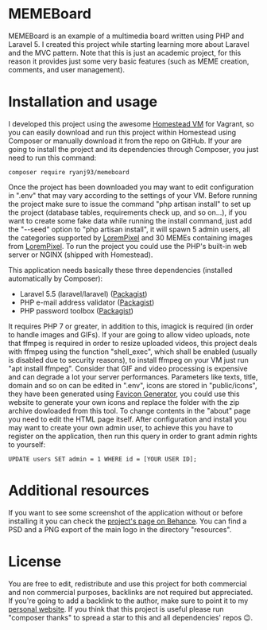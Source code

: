 # MEMEBoard

MEMEBoard is an example of a multimedia board written using PHP and Laravel 5.
I created this project while starting learning more about Laravel and the MVC pattern.
Note that this is just an academic project, for this reason it provides just some very basic features (such as MEME creation, comments, and user management).

# Installation and usage

I developed this project using the awesome [Homestead VM](https://app.vagrantup.com/laravel/boxes/homestead) for Vagrant, so you can easily download and run this project within Homestead using Composer or manually download it from the repo on GitHub.
If your are going to install the project and its dependencies through Composer, you just need to run this command:

`composer require ryanj93/memeboard`

Once the project has been downloaded you may want to edit configuration in ".env" that may vary according to the settings of your VM.
Before running the project make sure to issue the command "php artisan install" to set up the project (database tables, requirements check up, and so on...), if you want to create some fake data while running the install command, just add the "--seed" option to "php artisan install", it will spawn 5 admin users, all the categories supported by [LoremPixel](http://lorempixel.com/) and 30 MEMEs containing images from [LoremPixel](http://lorempixel.com/).
To run the project you could use the PHP's built-in web server or NGINX (shipped with Homestead).

This application needs basically these three dependencies (installed automatically by Composer):

* Laravel 5.5 (laravel/laravel) ([Packagist](https://packagist.org/packages/laravel/laravel))
* PHP e-mail address validator ([Packagist](https://packagist.org/packages/ryanj93/php-email-address-validator))
* PHP password toolbox ([Packagist](https://packagist.org/packages/ryanj93/php-password-toolbox))

It requires PHP 7 or greater, in addition to this, imagick is required (in order to handle images and GIFs).
If your are going to allow video uploads, note that ffmpeg is required in order to resize uploaded videos, this project deals with ffmpeg using the function "shell_exec", which shall be enabled (usually is disabled due to security reasons), to install ffmpeg on your VM just run "apt install ffmpeg".
Consider that GIF and video processing is expensive and can degrade a lot your server performances.
Parameters like texts, title, domain and so on can be edited in ".env", icons are stored in "public/icons", they have been generated using [Favicon Generator](https://www.favicon-generator.org/), you could use this website to generate your own icons and replace the folder with the zip archive dowloaded from this tool.
To change contents in the "about" page you need to edit the HTML page itself.
After configuration and install you may want to create your own admin user, to achieve this you have to register on the application, then run this query in order to grant admin rights to yourself:

`UPDATE users SET admin = 1 WHERE id = [YOUR USER ID];`

# Additional resources

If you want to see some screenshot of the application without or before installing it you can check the [project's page on Behance]().
You can find a PSD and a PNG export of the main logo in the directory "resources".

# License

You are free to edit, redistribute and use this project for both commercial and non commercial purposes, backlinks are not required but appreciated.
If you're going to add a backlink to the author, make sure to point it to my [personal website](https://www.enricosola.com).
If you think that this project is useful please run "composer thanks" to spread a star to this and all dependencies' repos 😉.